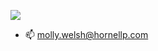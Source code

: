 ![](https://hornellp.com/assets-2020/img/logo-horne-2020.svg)
- 📫 molly.welsh@hornellp.com

<!---
welshm879/welshm879 is a ✨ special ✨ repository because its `README.md` (this file) appears on your GitHub profile.
You can click the Preview link to take a look at your changes.
--->
